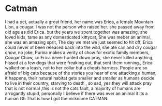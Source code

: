 # Catman
I had a pet, actually a great friend, her name was Erica, a female Mountain Lion, a cougar. I was not the person who raised her. she passed away from old age as did Erica. but the years we spent together was amazing, she loved kids, tame as any domesticated kittycat, She was meber an animal, she was an amazing sprit, The day we met we just seemed to hit off, Erica could never of been released back into the wild, she ate can and dry cougar chow, no joke, Purina makes a verity of chow for exotic family members, Cougar Chow, so Erica never hunted down pray, she never killed anything, hissed at a few dogs that were freaking out, that sent them running., Erica walked on a leash, not to her collar but a cheats harness. People are so afraid of big cats because of the stories you hear of one attacking a human, it happens, their natural habitat gets smaller and smaller as humans decide to live in their country, starving to death , so sad, yes they will attack pray that is not normal ,this is not the cats fault, a majority of humans are arrogantly stupid, personally I believe if there was ever an animal it its a human Oh That is how I got the nickname CATMAN. 
